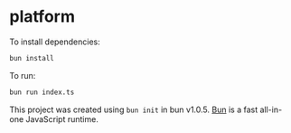 # platform

To install dependencies:

```bash
bun install
```

To run:

```bash
bun run index.ts
```

This project was created using `bun init` in bun v1.0.5. [Bun](https://bun.sh) is a fast all-in-one JavaScript runtime.
